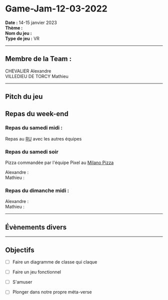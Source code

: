 # Game-Jam-12-03-2022
 
**Date :** 14-15 janvier 2023   
**Thème :**    
**Nom du jeu :**   
**Type de jeu :** VR

---
## Membre de la Team :
CHEVALIER Alexandre    
VILLEDIEU DE TORCY Mathieu    



---  
## Pitch du jeu 



## Repas du week-end
### Repas du samedi midi :
Repas au [RU](https://usine.crous-clermont..fr/restaurant/resto-u-restocezo/) avec les autres équipes

### Repas du samedi soir
Pizza commandée par l'équipe Pixel au [Milano Pizza](https://milano-pizza-63-71.webself.net/)
  
Alexandre :  
Mathieu   :  


### Repas du dimanche midi : 
 
Alexandre :   
Mathieu   : 


---
## Évènements divers


---
## Objectifs

- [ ] Faire un diagramme de classe qui claque 
- [ ] Faire un jeu fonctionnel 
- [ ] S'amuser 
- [ ] Plonger dans notre propre méta-verse


